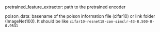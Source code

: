 pretrained_feature_extractor: path to the pretrained encoder

poison_data: basename of the poison information file (cifar10) or link folder (ImageNet100). It should be like `cifar10-resnet18-con-simclr-43-0.500-0-0.9531`